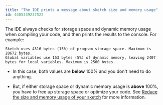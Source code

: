 ```yaml
---
title: "The IDE prints a message about sketch size and memory usage"
id: 4405339237522
---
```


The IDE always checks for storage space and dynamic memory usage when compiling your code, and then prints the results to the console. For example:

```
Sketch uses 4316 bytes (15%) of program storage space. Maximum is 28672 bytes.
Global variables use 153 bytes (5%) of dynamic memory, leaving 2407 bytes for local variables. Maximum is 2560 bytes.
```

* In this case, both values are **below** 100% and you don't need to do anything.

* But, if either storage space or dynamic memory usage is **above** 100%, you have to free up storage space or optimize your code. See [Reduce the size and memory usage of your sketch](https://support.arduino.cc/hc/en-us/articles/360013825179-Reduce-the-size-and-memory-usage-of-your-sketch) for more information.
